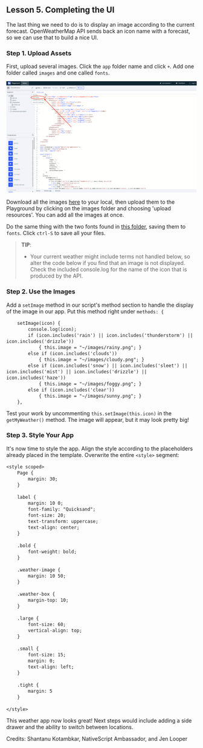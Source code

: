 ## Lesson 5. Completing the UI

The last thing we need to do is to display an image according to the current forecast. OpenWeatherMap API sends back an icon name with a forecast, so we can use that to build a nice UI.

### Step 1. Upload Assets

First, upload several images. Click the `app` folder name and click `+`. Add one folder called `images` and one called `fonts`. 

![](images/add-folder-1.png)

Download all the images [here](https://github.com/jlooper/cleanweather/tree/master/app/images) to your local, then upload them to the Playground by clicking on the images folder and choosing 'upload resources'. You can add all the images at once. 

Do the same thing with the two fonts found in [this folder](https://github.com/jlooper/cleanweather/tree/master/app/fonts), saving them to `fonts`. Click `ctrl-S` to save all your files.

> **TIP**:
> * Your current weather might include terms not handled below, so alter the code below if you find that an image is not displayed. Check the included console.log for the name of the icon that is produced by the API.

### Step 2. Use the Images

Add a `setImage` method in our script's method section to handle the display of the image in our app. Put this method right under `methods: {`

```
    setImage(icon) { 
        console.log(icon); 
        if (icon.includes('rain') || icon.includes('thunderstorm') || icon.includes('drizzle'))
			{ this.image = "~/images/rainy.png"; } 
        else if (icon.includes('clouds')) 
        	{ this.image = "~/images/cloudy.png"; } 
        else if (icon.includes('snow') || icon.includes('sleet') || icon.includes('mist') || icon.includes('drizzle') || icon.includes('haze')) 
        	{ this.image = "~/images/foggy.png"; } 
        else if (icon.includes('clear'))
            { this.image = "~/images/sunny.png"; } 
    }, 

```
Test your work by uncommenting `this.setImage(this.icon)` in the `getMyWeather()` method. The image will appear, but it may look pretty big!

### Step 3. Style Your App

It's now time to style the app. Align the style according to the placeholders already placed in the template. Overwrite the entire `<style>` segment:

```
<style scoped>
	Page {
		margin: 30;
	}

	label {
		margin: 10 0;
		font-family: "Quicksand";
		font-size: 20;
		text-transform: uppercase;
		text-align: center;
	}

	.bold {
		font-weight: bold;
	}

	.weather-image {
		margin: 10 50;
	}

	.weather-box {
		margin-top: 10;
	}

	.large {
		font-size: 60;
		vertical-align: top;
	}

	.small {
		font-size: 15;
		margin: 0;
		text-align: left;
	}

	.tight {
		margin: 5
	}

</style>

```

This weather app now looks great! Next steps would include adding a side drawer and the ability to switch between locations. 

Credits: Shantanu Kotambkar, NativeScript Ambassador, and Jen Looper 
